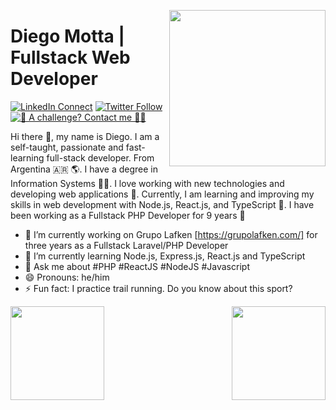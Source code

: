 
<!--
**diegomottadev/diegomottadev** is a ✨ _special_ ✨ repository because its `README.md` (this file) appears on your GitHub profile.

Here are some ideas to get you started:

- 🔭 I’m currently working on ...
- 🌱 I’m currently learning ...
- 👯 I’m looking to collaborate on ...
- 🤔 I’m looking for help with ...
- 💬 Ask me about ...
- 📫 How to reach me: ...
- 😄 Pronouns: ...
- ⚡ Fun fact: ...
-->


<a target="_blank" href="https://lakshmandev.netlify.app/"><img width="250" align="right" src="https://user-images.githubusercontent.com/58518192/87162442-bf3e8180-c2e7-11ea-9f2a-53a50306b7ce.gif"></a>

# Diego Motta | Fullstack Web Developer 

[![LinkedIn Connect](https://img.shields.io/badge/%20-Connect-black?color=14171A&labelColor=212121&logo=linkedin&logoColor=ffcc80)](https://www.linkedin.com/in/diegoivanmotta/)
[![Twitter Follow](https://img.shields.io/twitter/url?style=social&url=https%3A%2F%2Ftwitter.com%2Fdiegomottadev)](https://www.twitter.com/diegomottadev/)
[![🚀 A challenge? Contact me 👨‍💻](https://img.shields.io/badge/🚀%20A%20challenge%3F%20Contact%20me%20%F0%9F%91%A8%E2%80%8D%F0%9F%92%BB-blue?logo=google-forms&logoColor=white)](https://docs.google.com/forms/d/1fv3ikXJz9HDjEzX0c5KW1SkoLyyY1nrbB4Ma5IQ5vMo/edit)

Hi there 👋, my name is Diego. I am a self-taught, passionate and fast-learning full-stack developer. From Argentina 🇦🇷 🌎. I have a degree in Information Systems 👨‍🎓. I love working with new technologies and developing web applications 🔭. Currently, I am learning and improving my skills in web development with Node.js, React.js, and TypeScript 🌱. I have been working as a Fullstack PHP Developer for 9 years 🚀

- 🔭 I’m currently working on Grupo Lafken [https://grupolafken.com/] for three years as a Fullstack Laravel/PHP Developer 
- 🌱 I’m currently learning Node.js, Express.js, React.js and TypeScript
- 💬 Ask me about #PHP #ReactJS #NodeJS #Javascript
- 😄 Pronouns: he/him
- ⚡ Fun fact: I practice trail running. Do you know about this sport?

<!--Estadísticas de GitHub-->
<div style="display: flex; justify-content: space-between;">
    <img src="https://github-readme-stats.vercel.app/api/?username=diegomottadev&show_icons=true&title_color=#454441&icon_color=79ff97&text_color=#454441&bg_color=#dedcd7" height="150" />
    <img src="https://github-readme-stats.vercel.app/api/top-langs/?username=diegomottadev&layout=compact" height="150" />
</div>

